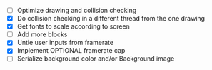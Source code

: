 - [ ] Optimize drawing and collision checking
- [X] Do collision checking in a different thread from the one drawing
- [X] Get fonts to scale according to screen
- [ ] Add more blocks
- [X] Untie user inputs from framerate
- [X] Implement OPTIONAL framerate cap
- [ ] Serialize background color and/or Background image